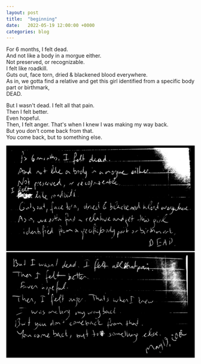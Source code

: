 ```yaml
---
layout: post
title:  "beginning"
date:   2022-05-19 12:00:00 +0000
categories: blog
---
```

For 6 months, I felt dead.  
And not like a body in a morgue either.  
Not preserved, or recognizable.  
I felt like roadkill.  
Guts out, face torn, dried & blackened blood everywhere.  
As in, we gotta find a relative and get this girl identified from a specific body part or birthmark,  
DEAD.

But I wasn't dead. I felt all that pain.  
Then I felt better.  
Even hopeful.  
Then, I felt anger. That's when I knew I was making my way back.  
But you don't come back from that.  
You come back, but to something else.

![beginning pg1](/assets/images/beginning1.png)  
![beginning pg2](/assets/images/beginning2.png)
